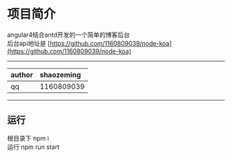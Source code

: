 # 项目简介
angular4结合antd开发的一个简单的博客后台<br/>
后台api地址是 [https://github.com/1160809039/node-koa](https://github.com/1160809039/node-koa)

<hr/>

|author|shaozeming|
|:---|:---|
|qq|1160809039|

<hr/>

## 运行
根目录下 npm i <br/>
运行 npm run start<br/>
